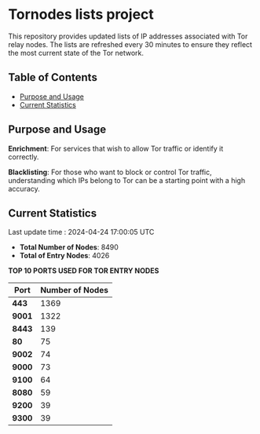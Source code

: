 # Tornodes lists project

This repository provides updated lists of IP addresses associated with Tor relay nodes. The lists are refreshed every 30 minutes to ensure they reflect the most current state of the Tor network.

## Table of Contents

- [Purpose and Usage](#purpose-and-usage)
- [Current Statistics](#current-statistics)


## Purpose and Usage

**Enrichment**: For services that wish to allow Tor traffic or identify it correctly.

**Blacklisting**: For those who want to block or control Tor traffic, understanding which IPs belong to Tor can be a starting point with a high accuracy.

## Current Statistics

Last update time : 2024-04-24 17:00:05 UTC

- **Total Number of Nodes**: 8490
- **Total of Entry Nodes**: 4026

**TOP 10 PORTS USED FOR TOR ENTRY NODES**

| **Port** | **Number of Nodes** |
|------|-----------------|
| **443**   | 1369  |
| **9001**   | 1322  |
| **8443**   | 139  |
| **80**   | 75  |
| **9002**   | 74  |
| **9000**   | 73  |
| **9100**   | 64  |
| **8080**   | 59  |
| **9200**   | 39  |
| **9300**   | 39  |

